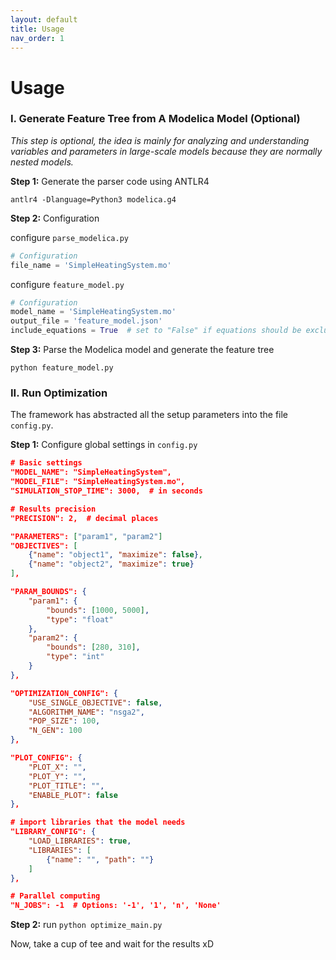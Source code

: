 ```yaml
---
layout: default
title: Usage
nav_order: 1
---
```


# Usage

### I. Generate Feature Tree from A Modelica Model (Optional)

*This step is optional, the idea is mainly for analyzing and understanding variables and parameters in large-scale models because they are normally nested models.*

**Step 1:** Generate the parser code using ANTLR4

```
antlr4 -Dlanguage=Python3 modelica.g4
```

**Step 2:** Configuration

configure `parse_modelica.py`

```python
# Configuration
file_name = 'SimpleHeatingSystem.mo'
```

configure `feature_model.py`

```python
# Configuration
model_name = 'SimpleHeatingSystem.mo'
output_file = 'feature_model.json'
include_equations = True  # set to "False" if equations should be excluded
```

**Step 3:** Parse the Modelica model and generate the feature tree

```
python feature_model.py
```

### II. Run Optimization

The framework has abstracted all the setup parameters into the file `config.py`. 

**Step 1:** Configure global settings in `config.py` 

```json
# Basic settings
"MODEL_NAME": "SimpleHeatingSystem",
"MODEL_FILE": "SimpleHeatingSystem.mo",
"SIMULATION_STOP_TIME": 3000,  # in seconds

# Results precision
"PRECISION": 2,  # decimal places

"PARAMETERS": ["param1", "param2"]
"OBJECTIVES": [
    {"name": "object1", "maximize": false},
    {"name": "object2", "maximize": true}
],

"PARAM_BOUNDS": {
    "param1": {
        "bounds": [1000, 5000],
        "type": "float"
    },
    "param2": {
        "bounds": [280, 310],
        "type": "int"
    }
},

"OPTIMIZATION_CONFIG": {
    "USE_SINGLE_OBJECTIVE": false,
    "ALGORITHM_NAME": "nsga2",
    "POP_SIZE": 100,
    "N_GEN": 100
},

"PLOT_CONFIG": {
    "PLOT_X": "",
    "PLOT_Y": "",
    "PLOT_TITLE": "",
    "ENABLE_PLOT": false
},

# import libraries that the model needs
"LIBRARY_CONFIG": {
    "LOAD_LIBRARIES": true,
    "LIBRARIES": [
        {"name": "", "path": ""}
    ]
},

# Parallel computing
"N_JOBS": -1  # Options: '-1', '1', 'n', 'None'
```

**Step 2:** run `python optimize_main.py`

Now, take a cup of tee and wait for the results xD